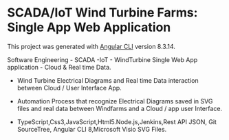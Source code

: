 # SCADA/IoT Wind Turbine Farms: Single App Web Application 

This project was generated with [Angular CLI](https://github.com/angular/angular-cli) version 8.3.14.


Software Engineering - SCADA -IoT - WindTurbine Single Web App application - Cloud & Real time Data.

- Wind Turbine Electrical Diagrams and Real time Data interaction between Cloud / User Interface App.

- Automation Process that recognize Electrical Diagrams saved in SVG files and real data between Windfarms and a Cloud / app user Interface.

- TypeScript,Css3,JavaScript,Html5.Node.js,Jenkins,Rest API JSON, Git SourceTree,
Angular CLI 8,Microsoft Visio SVG Files.
